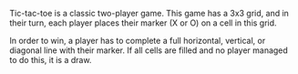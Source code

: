 Tic-tac-toe is a classic two-player game. This game has a 3x3 grid, and in their turn, each player places their marker (X or O) on a cell in this grid.

In order to win, a player has to complete a full horizontal, vertical, or diagonal line with their marker. If all cells are filled and no player managed to do this, it is a draw.

